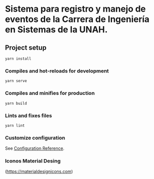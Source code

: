 # Sistema para registro y manejo de eventos de la Carrera de Ingeniería en Sistemas de la UNAH.

## Project setup
```
yarn install
```

### Compiles and hot-reloads for development
```
yarn serve
```

### Compiles and minifies for production
```
yarn build
```

### Lints and fixes files
```
yarn lint
```

### Customize configuration
See [Configuration Reference](https://cli.vuejs.org/config/).

### Iconos Material Desing
(https://materialdesignicons.com)

